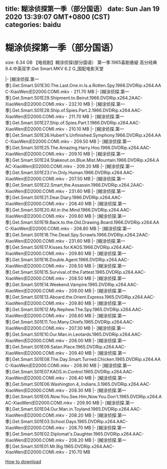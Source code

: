 
title: 糊涂侦探第一季（部分国语）
date: Sun Jan 19 2020 13:39:07 GMT+0800 (CST)    
categories: baidu
---

# 糊涂侦探第一季（部分国语）
size: 6.34 GB
 【电视剧】糊涂侦探(部分国语） 第一季.1965喜剧悬疑 高分经典9.4.中英双字.Get Smart.MKV 6.2 G_国配电影天堂
 
|- [糊涂侦探.第一季].Get.Smart.S01E30.The.Last.One.in.Is.a.Rotten.Spy.1966.DVDRip.x264.AAC-XiaoWen(ED2000.COM).mkv - 211.70 MB
|- [糊涂侦探.第一季].Get.Smart.S01E29.Shipment.to.Beirut.1966.DVDRip.x264.2AAC-XiaoWen(ED2000.COM).mkv - 232.10 MB
|- [糊涂侦探.第一季].Get.Smart.S01E28.Ship.of.Spies.Part.2.1966.DVDRip.x264.AAC-XiaoWen(ED2000.COM).mkv - 211.70 MB
|- [糊涂侦探.第一季].Get.Smart.S01E27.Ship.of.Spies.Part.1.1966.DVDRip.x264.AAC-XiaoWen(ED2000.COM).mkv - 210.10 MB
|- [糊涂侦探.第一季].Get.Smart.S01E26.Hubert's.Unfinished.Symphony.1966.DVDRip.x264.AAC-XiaoWen(ED2000.COM).mkv - 209.50 MB
|- [糊涂侦探.第一季].Get.Smart.S01E25.The.Amazing.Harry.Hoo.1966.DVDRip.x264.AAC-XiaoWen(ED2000.COM).mkv - 209.10 MB
|- [糊涂侦探.第一季].Get.Smart.S01E24.Stakeout.on.Blue.Mist.Mountain.1966.DVDRip.x264.AAC-XiaoWen(ED2000.COM).mkv - 209.20 MB
|- [糊涂侦探.第一季].Get.Smart.S01E23.I'm.Only.Human.1966.DVDRip.x264.AAC-XiaoWen(ED2000.COM).mkv - 207.50 MB
|- [糊涂侦探.第一季].Get.Smart.S01E22.Smart,the.Assassin.1966.DVDRip.x264.2AAC-XiaoWen(ED2000.COM).mkv - 231.60 MB
|- [糊涂侦探.第一季].Get.Smart.S01E21.Dear.Diary.1966.DVDRip.x264.AAC-XiaoWen(ED2000.COM).mkv - 208.40 MB
|- [糊涂侦探.第一季].Get.Smart.S01E20.All.in.the.Mind.1966.DVDRip.x264.AAC-XiaoWen(ED2000.COM).mkv - 209.60 MB
|- [糊涂侦探.第一季].Get.Smart.S01E19.Back.to.the.Old.Drawing.Board.1966.DVDRip.x264.AAC-XiaoWen(ED2000.COM).mkv - 208.80 MB
|- [糊涂侦探.第一季].Get.Smart.S01E18.The.Dead.Spy.Scrawls.1966.DVDRip.x264.2AAC-XiaoWen(ED2000.COM).mkv - 231.60 MB
|- [糊涂侦探.第一季].Get.Smart.S01E17.Kisses.for.KAOS.1966.DVDRip.x264.AAC-XiaoWen(ED2000.COM).mkv - 209.80 MB
|- [糊涂侦探.第一季].Get.Smart.S01E16.Double.Agent.1966.DVDRip.x264.AAC-XiaoWen(ED2000.COM).mkv - 208.50 MB
|- [糊涂侦探.第一季].Get.Smart.S01E15.Survival.of.the.Fattest.1965.DVDRip.x264.AAC-XiaoWen(ED2000.COM).mkv - 208.50 MB
|- [糊涂侦探.第一季].Get.Smart.S01E14.Weekend.Vampire.1965.DVDRip.x264.AAC-XiaoWen(ED2000.COM).mkv - 209.00 MB
|- [糊涂侦探.第一季].Get.Smart.S01E13.Aboard.the.Orient.Express.1965.DVDRip.x264.AAC-XiaoWen(ED2000.COM).mkv - 209.80 MB
|- [糊涂侦探.第一季].Get.Smart.S01E12.My.Nephew.The.Spy.1965.DVDRip.x264.AAC-XiaoWen(ED2000.COM).mkv - 208.60 MB
|- [糊涂侦探.第一季].Get.Smart.S01E11.Too.Many.Chiefs.1965.DVDRip.x264.AAC-XiaoWen(ED2000.COM).mkv - 207.30 MB
|- [糊涂侦探.第一季].Get.Smart.S01E10.Our.Man.in.Leotards.1965.DVDRip.x264.AAC-XiaoWen(ED2000.COM).mkv - 208.00 MB
|- [糊涂侦探.第一季].Get.Smart.S01E09.Satan.Place.1965.DVDRip.x264.AAC-XiaoWen(ED2000.COM).mkv - 209.40 MB
|- [糊涂侦探.第一季].Get.Smart.S01E08.The.Day.Smart.Turned.Chicken.1965.DVDRip.x264.AAC-XiaoWen(ED2000.COM).mkv - 208.90 MB
|- [糊涂侦探.第一季].Get.Smart.S01E07.KAOS.in.Control.1965.DVDRip.x264.AAC-XiaoWen(ED2000.COM).mkv - 208.40 MB
|- [糊涂侦探.第一季].Get.Smart.S01E06.Washington.4,.Indians.3.1965.DVDRip.x264.AAC-XiaoWen(ED2000.COM).mkv - 208.30 MB
|- [糊涂侦探.第一季].Get.Smart.S01E05.Now.You.See.Him,Now.You.Don't.1965.DVDRip.x264.AAC-XiaoWen(ED2000.COM).mkv - 209.90 MB
|- [糊涂侦探.第一季].Get.Smart.S01E04.Our.Man.in.Toyland.1965.DVDRip.x264.AAC-XiaoWen(ED2000.COM).mkv - 208.20 MB
|- [糊涂侦探.第一季].Get.Smart.S01E03.School.Days.1965.DVDRip.x264.AAC-XiaoWen(ED2000.COM).mkv - 208.70 MB
|- [糊涂侦探.第一季].Get.Smart.S01E02.Diplomat's.Daughter.1965.DVDRip.x264.AAC-XiaoWen(ED2000.COM).mkv - 208.20 MB
|- [糊涂侦探.第一季].Get.Smart.S01E01.Mr.Big.1965.DVDRip.x264.AAC-XiaoWen(ED2000.COM).mkv - 210.70 MB

[How to download](https://bpcam.bemobtrk.com/go/2ceec3aa-1ca2-46d6-b9ff-aaa5c184517c?jno=4357)